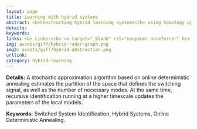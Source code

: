 ```yaml
---
layout: page
title: Learning with hybrid systems
abstract: <b>Constructing hybrid learning systems</b> using homotopy optimization methods to enhance robustness and explainability for inference and control of Cyber-Physical-Human Systems.
details:
keywords:
links: <b> Links:</b> <a target="_blank" rel="noopener noreferrer" href="https://arxiv.org/pdf/2212.08189">(ArXiv24)</a> <a target="_blank" rel="noopener noreferrer" href="">(ECML-PKDD23)</a>
img: assets/giff/hybrid-radar-graph.png
img2: assets/giff/hybrid-abstraction.png
urllink: 
category: hybrid-learning
---
```


<b> Details:</b> A stochastic approximation algorithm based on online deterministic annealing estimates the partition of the space that defines the switching signal, as well as the number of necessary modes. At the same time, recursive identification running at a higher timescale updates the parameters of the local models.

<b> Keywords:</b> Switched System Identification, Hybrid Systems, Online Deterministic Annealing.